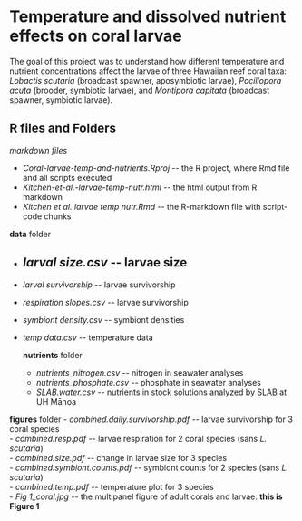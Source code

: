 # Temperature and dissolved nutrient effects on coral larvae
The goal of this project was to understand how different temperature and nutrient concentrations affect the larvae of three Hawaiian reef coral taxa: *Lobactis scutaria* (broadcast spawner, aposymbiotic larvae), *Pocillopora acuta* (brooder, symbiotic larvae), and *Montipora capitata* (broadcast spawner, symbiotic larvae).  

## R files and Folders
  *markdown files*
  - *Coral-larvae-temp-and-nutrients.Rproj* -- the R project, where Rmd file and all scripts executed
  - *Kitchen-et-al.-larvae-temp-nutr.html*  -- the html output from R markdown
  - *Kitchen et al. larvae temp nutr.Rmd* -- the R-markdown file with script-code chunks

  **data** folder
  - *larval size.csv* -- larvae size
    - 
  - *larval survivorship* -- larvae survivorship  
  - *respiration slopes.csv* -- larvae survivorship  
  - *symbiont density.csv* -- symbiont densities  
  - *temp data.csv* -- temperature data  
  
    **nutrients** folder
    - *nutrients_nitrogen.csv* -- nitrogen in seawater analyses  
    - *nutrients_phosphate.csv* -- phosphate in seawater analyses  
    - *SLAB.water.csv* -- nutrients in stock solutions analyzed by SLAB at UH Mānoa  
    
    
  **figures** folder
    - *combined.daily.survivorship.pdf* -- larvae survivorship for 3 coral species  
    - *combined.resp.pdf* -- larvae respiration for 2 coral species (sans *L. scutaria*)  
    - *combined.size.pdf* -- change in larvae size for 3 species  
    - *combined.symbiont.counts.pdf* -- symbiont counts for 2 species (sans *L. scutaria*)  
    - *combined.temp.pdf* -- temperature plot for 3 species   
    - *Fig 1_coral.jpg* -- the multipanel figure of adult corals and larvae: **this is Figure 1**  



